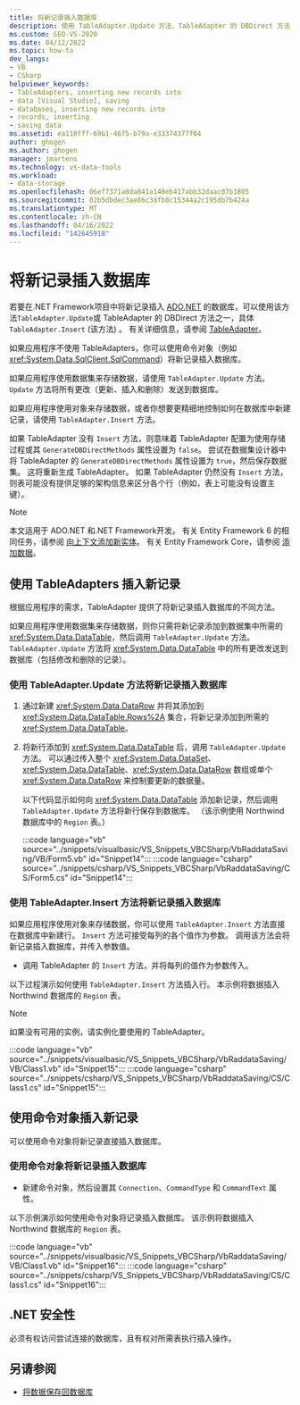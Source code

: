 ```yaml
---
title: 将新记录插入数据库
description: 使用 TableAdapter.Update 方法、TableAdapter 的 DBDirect 方法之一或命令对象将新记录插入到数据库中。
ms.custom: SEO-VS-2020
ms.date: 04/12/2022
ms.topic: how-to
dev_langs:
- VB
- CSharp
helpviewer_keywords:
- TableAdapters, inserting new records into
- data [Visual Studio], saving
- databases, inserting new records into
- records, inserting
- saving data
ms.assetid: ea118fff-69b1-4675-b79a-e33374377f04
author: ghogen
ms.author: ghogen
manager: jmartens
ms.technology: vs-data-tools
ms.workload:
- data-storage
ms.openlocfilehash: 06ef7371a0da841a148eb417abb32daac07b1805
ms.sourcegitcommit: 02b5dbdec3ae86c3dfb8c15344a2c195db7b424a
ms.translationtype: MT
ms.contentlocale: zh-CN
ms.lasthandoff: 04/16/2022
ms.locfileid: "142645918"
---
```

# <a name="insert-new-records-into-a-database"></a>将新记录插入数据库

若要在.NET Framework项目中将新记录插入 [ADO.NET](/dotnet/framework/data/adonet/) 的数据库，可以使用该方法`TableAdapter.Update`或 TableAdapter 的 DBDirect 方法之一，具体`TableAdapter.Insert` (该方法) 。 有关详细信息，请参阅 [TableAdapter](../data-tools/create-and-configure-tableadapters.md)。

如果应用程序不使用 TableAdapters，你可以使用命令对象（例如 <xref:System.Data.SqlClient.SqlCommand>）将新记录插入数据库。

如果应用程序使用数据集来存储数据，请使用 `TableAdapter.Update` 方法。 `Update` 方法将所有更改（更新、插入和删除）发送到数据库。

如果应用程序使用对象来存储数据，或者你想要更精细地控制如何在数据库中新建记录，请使用 `TableAdapter.Insert` 方法。

如果 TableAdapter 没有 `Insert` 方法，则意味着 TableAdapter 配置为使用存储过程或其 `GenerateDBDirectMethods` 属性设置为 `false`。 尝试在数据集设计器中将 TableAdapter 的 `GenerateDBDirectMethods` 属性设置为 `true`，然后保存数据集。 这将重新生成 TableAdapter。 如果 TableAdapter 仍然没有 `Insert` 方法，则表可能没有提供足够的架构信息来区分各个行（例如，表上可能没有设置主键）。

> [!NOTE]
> 本文适用于 ADO.NET 和.NET Framework开发。 有关 Entity Framework 6 的相同任务，请参阅 [向上下文添加新实体](/ef/ef6/saving/change-tracking/entity-state#adding-a-new-entity-to-the-context)。 有关 Entity Framework Core，请参阅 [添加数据](/ef/core/saving/basic#adding-data)。

## <a name="insert-new-records-by-using-tableadapters"></a>使用 TableAdapters 插入新记录

根据应用程序的需求，TableAdapter 提供了将新记录插入数据库的不同方法。

如果应用程序使用数据集来存储数据，则你只需将新记录添加到数据集中所需的 <xref:System.Data.DataTable>，然后调用 `TableAdapter.Update` 方法。 `TableAdapter.Update` 方法将 <xref:System.Data.DataTable> 中的所有更改发送到数据库（包括修改和删除的记录）。

### <a name="to-insert-new-records-into-a-database-by-using-the-tableadapterupdate-method"></a>使用 TableAdapter.Update 方法将新记录插入数据库

1. 通过新建 <xref:System.Data.DataRow> 并将其添加到 <xref:System.Data.DataTable.Rows%2A> 集合，将新记录添加到所需的 <xref:System.Data.DataTable>。

2. 将新行添加到 <xref:System.Data.DataTable> 后，调用 `TableAdapter.Update` 方法。 可以通过传入整个 <xref:System.Data.DataSet>、<xref:System.Data.DataTable>、<xref:System.Data.DataRow> 数组或单个 <xref:System.Data.DataRow> 来控制要更新的数据量。

   以下代码显示如何向 <xref:System.Data.DataTable> 添加新记录，然后调用 `TableAdapter.Update` 方法将新行保存到数据库。 （该示例使用 Northwind 数据库中的 `Region` 表。）

   :::code language="vb" source="../snippets/visualbasic/VS_Snippets_VBCSharp/VbRaddataSaving/VB/Form5.vb" id="Snippet14":::
   :::code language="csharp" source="../snippets/csharp/VS_Snippets_VBCSharp/VbRaddataSaving/CS/Form5.cs" id="Snippet14":::

### <a name="to-insert-new-records-into-a-database-by-using-the-tableadapterinsert-method"></a>使用 TableAdapter.Insert 方法将新记录插入数据库

如果应用程序使用对象来存储数据，你可以使用 `TableAdapter.Insert` 方法直接在数据库中新建行。 `Insert` 方法可接受每列的各个值作为参数。 调用该方法会将新记录插入数据库，并传入参数值。

- 调用 TableAdapter 的 `Insert` 方法，并将每列的值作为参数传入。

以下过程演示如何使用 `TableAdapter.Insert` 方法插入行。 本示例将数据插入 Northwind 数据库的 `Region` 表。

> [!NOTE]
> 如果没有可用的实例，请实例化要使用的 TableAdapter。

:::code language="vb" source="../snippets/visualbasic/VS_Snippets_VBCSharp/VbRaddataSaving/VB/Class1.vb" id="Snippet15":::
:::code language="csharp" source="../snippets/csharp/VS_Snippets_VBCSharp/VbRaddataSaving/CS/Class1.cs" id="Snippet15":::

## <a name="insert-new-records-by-using-command-objects"></a>使用命令对象插入新记录

可以使用命令对象将新记录直接插入数据库。

### <a name="to-insert-new-records-into-a-database-by-using-command-objects"></a>使用命令对象将新记录插入数据库

- 新建命令对象，然后设置其 `Connection`、`CommandType` 和 `CommandText` 属性。

以下示例演示如何使用命令对象将记录插入数据库。 该示例将数据插入 Northwind 数据库的 `Region` 表。

:::code language="vb" source="../snippets/visualbasic/VS_Snippets_VBCSharp/VbRaddataSaving/VB/Class1.vb" id="Snippet16":::
:::code language="csharp" source="../snippets/csharp/VS_Snippets_VBCSharp/VbRaddataSaving/CS/Class1.cs" id="Snippet16":::

## <a name="net-security"></a>.NET 安全性

必须有权访问尝试连接的数据库，且有权对所需表执行插入操作。

## <a name="see-also"></a>另请参阅

- [将数据保存回数据库](../data-tools/save-data-back-to-the-database.md)
